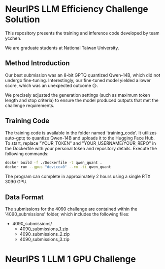 # NeurIPS LLM Efficiency Challenge Solution
This repository presents the training and inference code developed by team ycchen.

We are graduate students at National Taiwan University.

## Method Introduction

Our best submission was an 8-bit GPTQ quantized Qwen-14B, which did not undergo fine-tuning. Interestingly, our fine-tuned model yielded a lower score, which was an unexpected outcome 😢.

We precisely adjusted the generation settings (such as maximum token length and stop criteria) to ensure the model produced outputs that met the challenge requirements.

## Training Code
The training code is available in the folder named 'training_code'. 
It utilizes auto-gptq to quantize Qwen-14B and uploads it to the Hugging Face Hub.
To start, replace "YOUR_TOKEN" and "YOUR_USERNAME/YOUR_REPO" in the Dockerfile with your personal token and repository details. Execute the following commands:
```bash
docker build -f ./Dockerfile -t qwen_quant .
docker run --gpus "device=0" --rm -ti qwen_quant
```
The program can complete in approximately 2 hours using a single RTX 3090 GPU.

## Data Format

The submissions for the 4090 challenge are contained within the '4090_submissions' folder, which includes the following files:

- 4090_submissions/
  - 4090_submissions_1.zip
  - 4090_submissions_2.zip
  - 4090_submissions_3.zip

# NeurIPS 1 LLM 1 GPU Challenge

